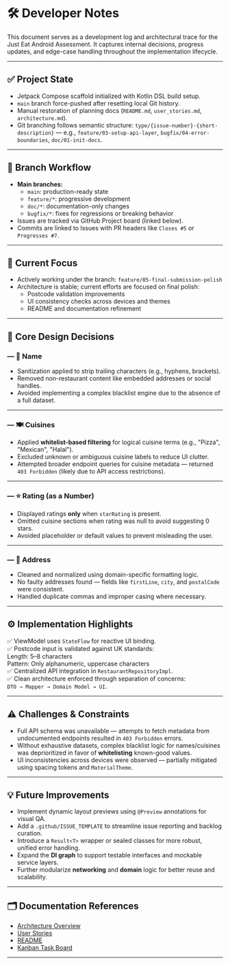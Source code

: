 # 🛠 Developer Notes

This document serves as a development log and architectural trace for the Just Eat Android Assessment. It captures internal decisions, progress updates, and edge-case handling throughout the implementation lifecycle.

---

## ✅ Project State

- Jetpack Compose scaffold initialized with Kotlin DSL build setup.
- `main` branch force-pushed after resetting local Git history.
- Manual restoration of planning docs (`README.md`, `user_stories.md`, `architecture.md`).
- Git branching follows semantic structure: `type/{issue-number}-{short-description}` — e.g., `feature/03-setup-api-layer`, `bugfix/04-error-boundaries`, `doc/01-init-docs`.

---

## 🔄 Branch Workflow

- **Main branches:**
  - `main`: production-ready state
  - `feature/*`: progressive development
  - `doc/*`: documentation-only changes
  - `bugfix/*`: fixes for regressions or breaking behavior
- Issues are tracked via GitHub Project board (linked below).
- Commits are linked to Issues with PR headers like `Closes #5` or `Progresses #7`.

---

## 📌 Current Focus

- Actively working under the branch: `feature/05-final-submission-polish`
- Architecture is stable; current efforts are focused on final polish:
  - Postcode validation improvements
  - UI consistency checks across devices and themes
  - README and documentation refinement

---

## 🧠 Core Design Decisions

### — 🧼 Name

- Sanitization applied to strip trailing characters (e.g., hyphens, brackets).  
- Removed non-restaurant content like embedded addresses or social handles.  
- Avoided implementing a complex blacklist engine due to the absence of a full dataset.

---

### — 🍽️ Cuisines

- Applied **whitelist-based filtering** for logical cuisine terms (e.g., "Pizza", "Mexican", "Halal").  
- Excluded unknown or ambiguous cuisine labels to reduce UI clutter.  
- Attempted broader endpoint queries for cuisine metadata — returned `403 Forbidden` (likely due to API access restrictions).

---

### — ⭐ Rating (as a Number)

- Displayed ratings **only** when `starRating` is present.  
- Omitted cuisine sections when rating was null to avoid suggesting 0 stars.  
- Avoided placeholder or default values to prevent misleading the user.

---

### — 🏡 Address

- Cleaned and normalized using domain-specific formatting logic.  
- No faulty addresses found — fields like `firstLine`, `city`, and `postalCode` were consistent.  
- Handled duplicate commas and improper casing where necessary.


---

## ⚙️ Implementation Highlights

✅ ViewModel uses `StateFlow` for reactive UI binding.  
✅ Postcode input is validated against UK standards:  
Length: 5–8 characters  
Pattern: Only alphanumeric, uppercase characters  
✅ Centralized API integration in `RestaurantRepositoryImpl`.  
✅ Clean architecture enforced through separation of concerns:  
`DTO → Mapper → Domain Model → UI`.

---

## ⚠️ Challenges & Constraints

- Full API schema was unavailable — attempts to fetch metadata from undocumented endpoints resulted in `403 Forbidden` errors.
- Without exhaustive datasets, complex blacklist logic for names/cuisines was deprioritized in favor of **whitelisting** known-good values.
- UI inconsistencies across devices were observed — partially mitigated using spacing tokens and `MaterialTheme`.

---

## 💡 Future Improvements

- Implement dynamic layout previews using `@Preview` annotations for visual QA.
- Add a `.github/ISSUE_TEMPLATE` to streamline issue reporting and backlog curation.
- Introduce a `Result<T>` wrapper or sealed classes for more robust, unified error handling.
- Expand the **DI graph** to support testable interfaces and mockable service layers.
- Further modularize **networking** and **domain** logic for better reuse and scalability.

---

## 🗂 Documentation References

- [Architecture Overview](architecture.md)  
- [User Stories](user_stories.md)  
- [README](../README.md)  
- [Kanban Task Board](https://github.com/users/SadaqueKhanProjects/projects/1/views/1)

---

